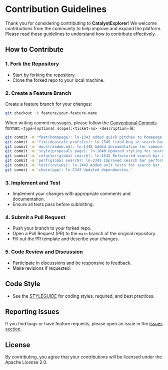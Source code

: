 # Contribution Guidelines

Thank you for considering contributing to **CatalystExplorer**! 
We welcome contributions from the community to help improve and expand the platform. 
Please read these guidelines to understand how to contribute effectively.

## How to Contribute

### 1. Fork the Repository
- Start by [forking the repository](https://gitlab.lidonation.com/lidonation/www.catalystexplorer.com).
- Clone the forked repo to your local machine.

### 2. Create a Feature Branch
Create a feature branch for your changes:
```bash
git checkout -b feature/your-feature-name
```
When writing commit messages, please follow the [Conventional Commits](https://www.conventionalcommits.org/en/v1.0.0/) format:
```<type>[optional scope]:<ticket-no> <description>```
ie:
```bash
git commit -m "feat(homepage): ln-1343 added quick pitches to homepage."
git commit -m "fix(ideascale profiles): ln-1545 fixed bug in search bar."
git commit -m 'docs(readme.md): ln-1448 Added documentation for community review score calculation.'
git commit -m 'style(proposals page): ln-1640 Updated styling for search bar.'
git commit -m 'refactor(global search): ln-1542 Refactored search bar component.'
git commit -m 'perf(global search): ln-3343 Improved search bar performance.'
git commit -m 'test(reviews): ln-1443 Added unit tests for search bar.'
git commit -m 'chore(app): ln-2343 Updated dependencies.'
```

### 3. Implement and Test
- Implement your changes with appropriate comments and documentation.
- Ensure all tests pass before submitting.

### 4. Submit a Pull Request
- Push your branch to your forked repo.
- Open a Pull Request (PR) to the `main` branch of the original repository.
- Fill out the PR template and describe your changes.

### 5. Code Review and Discussion
- Participate in discussions and be responsive to feedback.
- Make revisions if requested.

## Code Style
- See the [STYLEGUIDE](./STYLEGUIDE.md) for coding styles, required, and best practices.

## Reporting Issues
If you find bugs or have feature requests, please open an issue in the [Issues section](https://gitlab.lidonation.com/lidonation/www.catalystexplorer.com/-/issues).

## License
By contributing, you agree that your contributions will be licensed under the Apache License 2.0.
